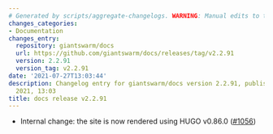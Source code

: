 ```yaml
---
# Generated by scripts/aggregate-changelogs. WARNING: Manual edits to this files will be overwritten.
changes_categories:
- Documentation
changes_entry:
  repository: giantswarm/docs
  url: https://github.com/giantswarm/docs/releases/tag/v2.2.91
  version: 2.2.91
  version_tag: v2.2.91
date: '2021-07-27T13:03:44'
description: Changelog entry for giantswarm/docs version 2.2.91, published on 27 July
  2021, 13:03
title: docs release v2.2.91
---
```


- Internal change: the site is now rendered using HUGO v0.86.0 ([#1056](https://github.com/giantswarm/docs/pull/1056))
